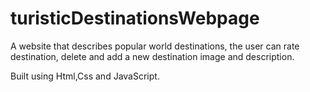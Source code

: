# turisticDestinationsWebpage

A website that describes popular world destinations, the user can rate destination,
delete and add a new destination image and description.

Built using Html,Css and JavaScript.

